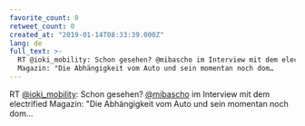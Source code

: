 ```yaml
---
favorite_count: 0
retweet_count: 0
created_at: "2019-01-14T08:33:39.000Z"
lang: de
full_text: >-
  RT @ioki_mobility: Schon gesehen? @mibascho im Interview mit dem electrified
  Magazin: "Die Abhängigkeit vom Auto und sein momentan noch dom…
---
```


RT [@ioki_mobility](https://twitter.com/ioki_mobility): Schon gesehen?
[@mibascho](https://twitter.com/mibascho) im Interview mit dem electrified
Magazin: "Die Abhängigkeit vom Auto und sein momentan noch dom…

